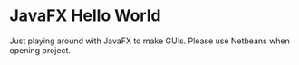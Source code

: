 # JavaFX Hello World

Just playing around with JavaFX to make GUIs. Please use Netbeans when opening project.
